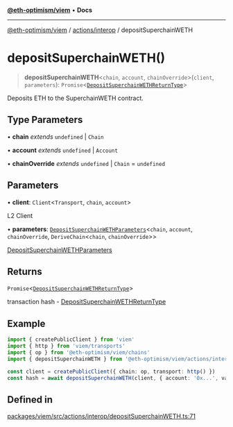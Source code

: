 [**@eth-optimism/viem**](../../../README.md) • **Docs**

***

[@eth-optimism/viem](../../../README.md) / [actions/interop](../README.md) / depositSuperchainWETH

# depositSuperchainWETH()

> **depositSuperchainWETH**\<`chain`, `account`, `chainOverride`\>(`client`, `parameters`): `Promise`\<[`DepositSuperchainWETHReturnType`](../type-aliases/DepositSuperchainWETHReturnType.md)\>

Deposits ETH to the SuperchainWETH contract.

## Type Parameters

• **chain** *extends* `undefined` \| `Chain`

• **account** *extends* `undefined` \| `Account`

• **chainOverride** *extends* `undefined` \| `Chain` = `undefined`

## Parameters

• **client**: `Client`\<`Transport`, `chain`, `account`\>

L2 Client

• **parameters**: [`DepositSuperchainWETHParameters`](../type-aliases/DepositSuperchainWETHParameters.md)\<`chain`, `account`, `chainOverride`, `DeriveChain`\<`chain`, `chainOverride`\>\>

[DepositSuperchainWETHParameters](../type-aliases/DepositSuperchainWETHParameters.md)

## Returns

`Promise`\<[`DepositSuperchainWETHReturnType`](../type-aliases/DepositSuperchainWETHReturnType.md)\>

transaction hash - [DepositSuperchainWETHReturnType](../type-aliases/DepositSuperchainWETHReturnType.md)

## Example

```ts
import { createPublicClient } from 'viem'
import { http } from 'viem/transports'
import { op } from '@eth-optimism/viem/chains'
import { depositSuperchainWETH } from '@eth-optimism/viem/actions/interop'

const client = createPublicClient({ chain: op, transport: http() })
const hash = await depositSuperchainWETH(client, { account: '0x...', value: 1n })
```

## Defined in

[packages/viem/src/actions/interop/depositSuperchainWETH.ts:71](https://github.com/ethereum-optimism/ecosystem/blob/509126ba0cdf7aa275bf036a8830332f4d366781/packages/viem/src/actions/interop/depositSuperchainWETH.ts#L71)
